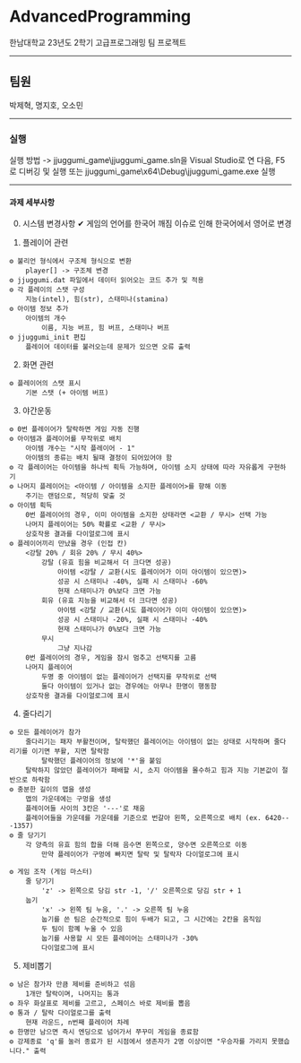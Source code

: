 # AdvancedProgramming
한남대학교 23년도 2학기 고급프로그래밍 팀 프로젝트

---
## 팀원
박제혁, 명지호, 오소민

---
### 실행
실행 방법 -> jjuggumi_game\jjuggumi_game.sln을 Visual Studio로 연 다음, F5로 디버깅 및 실행
또는 jjuggumi_game\x64\Debug\jjuggumi_game.exe 실행

---
#### 과제 세부사항
0. 시스템 변경사항
✔ 게임의 언어를 한국어 깨짐 이슈로 인해 한국어에서 영어로 변경
    
1. 플레이어 관련
```
⚙️ 불리언 형식에서 구조체 형식으로 변환
    player[] -> 구조체 변경
⚙️ jjuggumi.dat 파일에서 데이터 읽어오는 코드 추가 및 적용
⚙️ 각 플레이의 스탯 구성
    지능(intel), 힘(str), 스태미나(stamina)
⚙️ 아이템 정보 추가
    아이템의 개수
        이름, 지능 버프, 힘 버프, 스태미나 버프
⚙️ jjuggumi_init 편집
    플레이어 데이터를 불러오는데 문제가 있으면 오류 출력
```
2. 화면 관련
```
⚙️ 플레이어의 스탯 표시
    기본 스탯 (+ 아이템 버프)
```
3. 야간운동
```
⚙️ 0번 플레이어가 탈락하면 게임 자동 진행
⚙️ 아이템과 플레이어를 무작위로 배치
    아이템 개수는 "시작 플레이어 - 1"
    아이템의 종류는 배치 될때 결정이 되어있어야 함
⚙️ 각 플레이어는 아이템을 하나씩 획득 가능하며, 아이템 소지 상태에 따라 자유롭게 구현하기
⚙️ 나머지 플레이어는 <아이템 / 아이템을 소지한 플레이어>를 향해 이동
    주기는 랜덤으로, 적당히 맞출 것
⚙️ 아이템 획득
    0번 플레이어의 경우, 이미 아이템을 소지한 상태라면 <교환 / 무시> 선택 가능
    나머지 플레이어는 50% 확률로 <교환 / 무시>
    상호작용 결과를 다이얼로그에 표시
⚙️ 플레이어끼리 만났을 경우 (인접 칸)
    <강탈 20% / 회유 20% / 무시 40%>
        강탈 (유효 힘을 비교해서 더 크다면 성공)
            아이템 <강탈 / 교환(시도 플레이어가 이미 아이템이 있으면)>
            성공 시 스태미나 -40%, 실패 시 스태미나 -60%
            현재 스태미나가 0%보다 크면 가능
        회유 (유효 지능을 비교해서 더 크다면 성공)
            아이템 <강탈 / 교환(시도 플레이어가 이미 아이템이 있으면)>
            성공 시 스태미나 -20%, 실패 시 스태미나 -40%
            현재 스태미나가 0%보다 크면 가능
        무시
            그냥 지나감
    0번 플레이어의 경우, 게임을 잠시 멈추고 선택지를 고름
    나머지 플레이어
        두명 중 아이템이 없는 플레이어가 선택지를 무작위로 선택
        둘다 아이템이 있거나 없는 경우에는 아무나 한명이 행동함
    상호작용 결과를 다이얼로그에 표시
```
4. 줄다리기
```
⚙️ 모든 플레이어가 참가
    줄다리기는 패자 부활전이며, 탈락했던 플레이어는 아이템이 없는 상태로 시작하며 줄다리기를 이기면 부활, 지면 탈락함
        탈락했던 플레이어의 정보에 '*'을 붙임
    탈락하지 않았던 플레이어가 패배할 시, 소지 아이템을 몰수하고 힘과 지능 기본값이 절반으로 하락함
⚙️ 충분한 길이의 맵을 생성
    맵의 가운데에는 구멍을 생성
    플레이어들 사이의 3칸은 '---'로 채움
    플레이어들을 가운데를 가운데를 기준으로 번갈아 왼쪽, 오른쪽으로 배치 (ex. 6420---1357)
⚙️ 줄 당기기
    각 양측의 유효 힘의 합을 더해 음수면 왼쪽으로, 양수면 오른쪽으로 이동
        만약 플레이어가 구멍에 빠지면 탈락 및 탈락자 다이얼로그에 표시
    
⚙️ 게임 조작 (게임 마스터)
    줄 당기기
        'z' -> 왼쪽으로 당김 str -1, '/' 오른쪽으로 당김 str + 1
    눕기
        'x' -> 왼쪽 팀 누움, '.' -> 오른쪽 팀 누움
        눕기를 쓴 팀은 순간적으로 힘이 두배가 되고, 그 시간에는 2칸을 움직임
        두 팀이 함꼐 누울 수 있음
        눕기를 사용할 시 모든 플레이어는 스태미나가 -30%
        다이얼로그에 표시
```
5. 제비뽑기
```
⚙️ 남은 참가자 만큼 제비를 준비하고 섞음
    1개만 탈락이며, 나머지는 통과
⚙️ 좌우 화살표로 제비를 고르고, 스페이스 바로 제비를 뽑음
⚙️ 통과 / 탈락 다이얼로그를 출력
    현재 라운드, n번째 플레이어 차례
⚙️ 한명만 남으면 즉시 엔딩으로 넘어가서 쭈꾸미 게임을 종료함
⚙️ 강제종료 'q'를 눌러 종료가 된 시점에서 생존자가 2명 이상이면 "우승자를 가리지 못했습니다." 출력
```
